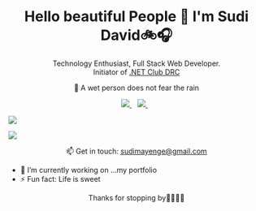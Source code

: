 <h1 align='center'>
  Hello beautiful People 👋 I'm Sudi David🚲🎧
</h1>
<p align='center'>
  Technology Enthusiast, Full Stack Web Developer. <br />
  Initiator of <a href="https://www.meetup.com/Dotnet-Club-Goma/">.NET Club DRC</a>
</p>
<p align='center'>
   🌱 A wet person does not fear the rain 
</p>
<p align='center'>
  <a href="https://www.linkedin.com/in/sudi-david-5887b5102/">
    <img src="https://img.shields.io/badge/linkedin-%230077B5.svg?&style=for-the-badge&logo=linkedin&logoColor=white" />
  </a>&nbsp;&nbsp;
  <a href="https://twitter.com/Sudi_Dav">    
    <img src="https://img.shields.io/badge/twitter-%230077B5.svg?&style=for-the-badge&logo=twitter&logoColor=white" />        
  </a>&nbsp;&nbsp;  
</p>

![](https://github-readme-stats.vercel.app/api?username=sudidav&show_icons=true&count_private=true)

![](https://github-readme-stats.vercel.app/api/top-langs/?username=sudidav&layout=compact)

<p align='center'>
  📫 Get in touch: <a href='mailto:sudimayenge@gmail.com'>sudimayenge@gmail.com</a>
</p>

- 🔭 I’m currently working on ...my portfolio
- ⚡ Fun fact: Life is sweet

<p align='center'>
  Thanks for stopping by🤝🏿🤝🏿  
</p>

